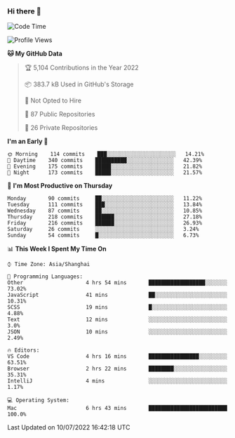 ### Hi there 👋

<!--
**qbosen/qbosen** is a ✨ _special_ ✨ repository because its `README.md` (this file) appears on your GitHub profile.

Here are some ideas to get you started:

- 🔭 I’m currently working on ...
- 🌱 I’m currently learning ...
- 👯 I’m looking to collaborate on ...
- 🤔 I’m looking for help with ...
- 💬 Ask me about ...
- 📫 How to reach me: ...
- 😄 Pronouns: ...
- ⚡ Fun fact: ...
-->

<!--START_SECTION:waka-->
![Code Time](http://img.shields.io/badge/Code%20Time-0%20secs-blue)

![Profile Views](http://img.shields.io/badge/Profile%20Views-5-blue)

**🐱 My GitHub Data** 

> 🏆 5,104 Contributions in the Year 2022
 > 
> 📦 383.7 kB Used in GitHub's Storage 
 > 
> 🚫 Not Opted to Hire
 > 
> 📜 87 Public Repositories 
 > 
> 🔑 26 Private Repositories  
 > 
**I'm an Early 🐤** 

```text
🌞 Morning    114 commits    ███░░░░░░░░░░░░░░░░░░░░░░   14.21% 
🌆 Daytime    340 commits    ██████████░░░░░░░░░░░░░░░   42.39% 
🌃 Evening    175 commits    █████░░░░░░░░░░░░░░░░░░░░   21.82% 
🌙 Night      173 commits    █████░░░░░░░░░░░░░░░░░░░░   21.57%

```
📅 **I'm Most Productive on Thursday** 

```text
Monday       90 commits     ██░░░░░░░░░░░░░░░░░░░░░░░   11.22% 
Tuesday      111 commits    ███░░░░░░░░░░░░░░░░░░░░░░   13.84% 
Wednesday    87 commits     ██░░░░░░░░░░░░░░░░░░░░░░░   10.85% 
Thursday     218 commits    ██████░░░░░░░░░░░░░░░░░░░   27.18% 
Friday       216 commits    ██████░░░░░░░░░░░░░░░░░░░   26.93% 
Saturday     26 commits     ░░░░░░░░░░░░░░░░░░░░░░░░░   3.24% 
Sunday       54 commits     █░░░░░░░░░░░░░░░░░░░░░░░░   6.73%

```


📊 **This Week I Spent My Time On** 

```text
⌚︎ Time Zone: Asia/Shanghai

💬 Programming Languages: 
Other                    4 hrs 54 mins       ██████████████████░░░░░░░   73.02% 
JavaScript               41 mins             ██░░░░░░░░░░░░░░░░░░░░░░░   10.31% 
SCSS                     19 mins             █░░░░░░░░░░░░░░░░░░░░░░░░   4.88% 
Text                     12 mins             ░░░░░░░░░░░░░░░░░░░░░░░░░   3.0% 
JSON                     10 mins             ░░░░░░░░░░░░░░░░░░░░░░░░░   2.49%

🔥 Editors: 
VS Code                  4 hrs 16 mins       ████████████████░░░░░░░░░   63.51% 
Browser                  2 hrs 22 mins       ████████░░░░░░░░░░░░░░░░░   35.31% 
IntelliJ                 4 mins              ░░░░░░░░░░░░░░░░░░░░░░░░░   1.17%

💻 Operating System: 
Mac                      6 hrs 43 mins       █████████████████████████   100.0%

```


 Last Updated on 10/07/2022 16:42:18 UTC
<!--END_SECTION:waka-->
